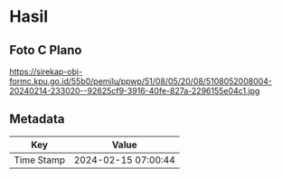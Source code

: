 # Hasil

## Foto C Plano

https://sirekap-obj-formc.kpu.go.id/55b0/pemilu/ppwp/51/08/05/20/08/5108052008004-20240214-233020--92625cf9-3916-40fe-827a-2296155e04c1.jpg


## Metadata

| Key        | Value               |
| ---------- | ------------------- |
| Time Stamp | 2024-02-15 07:00:44 |



